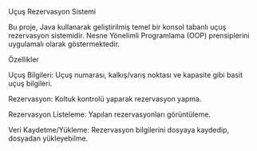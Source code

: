 Uçuş Rezervasyon Sistemi

Bu proje, Java kullanarak geliştirilmiş temel bir konsol tabanlı uçuş rezervasyon sistemidir. Nesne Yönelimli Programlama (OOP) prensiplerini uygulamalı olarak göstermektedir.


Özellikler

Uçuş Bilgileri: Uçuş numarası, kalkış/varış noktası ve kapasite gibi basit uçuş bilgileri.

Rezervasyon: Koltuk kontrolü yaparak rezervasyon yapma.

Rezervasyon Listeleme: Yapılan rezervasyonları görüntüleme.

Veri Kaydetme/Yükleme: Rezervasyon bilgilerini dosyaya kaydedip, dosyadan yükleyebilme.

